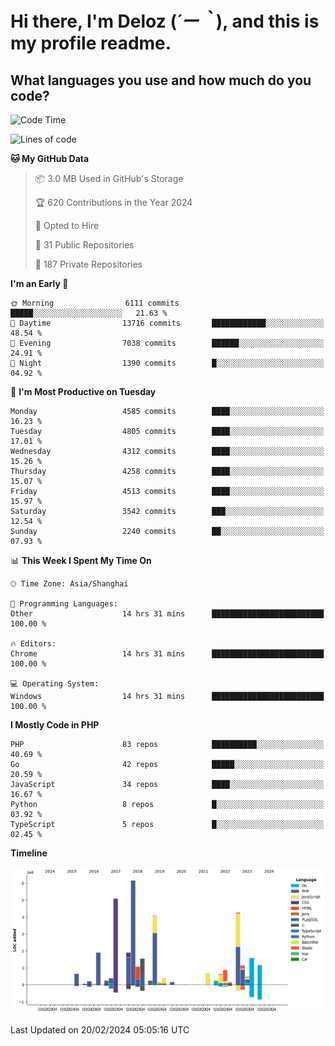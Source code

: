 # **Hi there, I'm Deloz (*´ー｀*), and this is my profile readme.**

## **What languages you use and how much do you code?**

<!--START_SECTION:waka-->
![Code Time](http://img.shields.io/badge/Code%20Time-3%2C333%20hrs%2037%20mins-blue)

![Lines of code](https://img.shields.io/badge/From%20Hello%20World%20I%27ve%20Written-35.6%20million%20lines%20of%20code-blue)

**🐱 My GitHub Data** 

> 📦 3.0 MB Used in GitHub's Storage 
 > 
> 🏆 620 Contributions in the Year 2024
 > 
> 💼 Opted to Hire
 > 
> 📜 31 Public Repositories 
 > 
> 🔑 187 Private Repositories 
 > 
**I'm an Early 🐤** 

```text
🌞 Morning                6111 commits        █████░░░░░░░░░░░░░░░░░░░░   21.63 % 
🌆 Daytime                13716 commits       ████████████░░░░░░░░░░░░░   48.54 % 
🌃 Evening                7038 commits        ██████░░░░░░░░░░░░░░░░░░░   24.91 % 
🌙 Night                  1390 commits        █░░░░░░░░░░░░░░░░░░░░░░░░   04.92 % 
```
📅 **I'm Most Productive on Tuesday** 

```text
Monday                   4585 commits        ████░░░░░░░░░░░░░░░░░░░░░   16.23 % 
Tuesday                  4805 commits        ████░░░░░░░░░░░░░░░░░░░░░   17.01 % 
Wednesday                4312 commits        ████░░░░░░░░░░░░░░░░░░░░░   15.26 % 
Thursday                 4258 commits        ████░░░░░░░░░░░░░░░░░░░░░   15.07 % 
Friday                   4513 commits        ████░░░░░░░░░░░░░░░░░░░░░   15.97 % 
Saturday                 3542 commits        ███░░░░░░░░░░░░░░░░░░░░░░   12.54 % 
Sunday                   2240 commits        ██░░░░░░░░░░░░░░░░░░░░░░░   07.93 % 
```


📊 **This Week I Spent My Time On** 

```text
🕑︎ Time Zone: Asia/Shanghai

💬 Programming Languages: 
Other                    14 hrs 31 mins      █████████████████████████   100.00 % 

🔥 Editors: 
Chrome                   14 hrs 31 mins      █████████████████████████   100.00 % 

💻 Operating System: 
Windows                  14 hrs 31 mins      █████████████████████████   100.00 % 
```

**I Mostly Code in PHP** 

```text
PHP                      83 repos            ██████████░░░░░░░░░░░░░░░   40.69 % 
Go                       42 repos            █████░░░░░░░░░░░░░░░░░░░░   20.59 % 
JavaScript               34 repos            ████░░░░░░░░░░░░░░░░░░░░░   16.67 % 
Python                   8 repos             █░░░░░░░░░░░░░░░░░░░░░░░░   03.92 % 
TypeScript               5 repos             █░░░░░░░░░░░░░░░░░░░░░░░░   02.45 % 
```



**Timeline**

![Lines of Code chart](https://raw.githubusercontent.com/deloz/deloz/main/assets/bar_graph.png)


 Last Updated on 20/02/2024 05:05:16 UTC
<!--END_SECTION:waka-->
